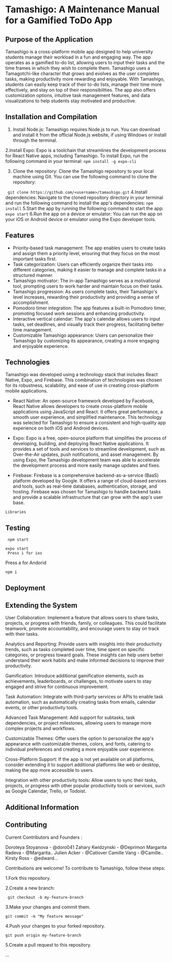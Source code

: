 # Tamashigo: A Maintenance Manual for a Gamified ToDo App
## Purpose of the Application

Tamashigo is a cross-platform mobile app designed to help university students manage their workload in a fun and engaging way. The app operates as a gamified to-do list, allowing users to input their tasks and the time frames in which they wish to complete them. Tamashigo uses a Tamagotchi-like character that grows and evolves as the user completes tasks, making productivity more rewarding and enjoyable. With Tamashigo, students can easily keep track of their to-do lists, manage their time more effectively, and stay on top of their responsibilities. The app also offers customization options, intuitive task management features, and data visualizations to help students stay motivated and productive.
## Installation and Compilation
1. Install Node.js: Tamashigo requires Node.js to run. You can download and install it from the official Node.js website, if using Windows or install through the terminal.


2.Install Expo: Expo is a toolchain that streamlines the development process for React Native apps, including Tamashigo. To install Expo, run the following command in your terminal:
        ```npm install -g expo-cli```
        
3. Clone the repository: Clone the Tamashigo repository to your local machine using Git. You can use the following command to clone the repository:
    
``` git clone https://github.com/<username>/tamashigo.git```
4.Install dependencies: Navigate to the cloned repository directory in your terminal and run the following command to install the app's dependencies:
```npm install```
5.Start the app by running the following command to start the app:
``` expo start```
6.Run the app on a device or emulator: You can run the app on your iOS or Android device or emulator using the Expo developer tools. 




## Features

  *  Priority-based task management: The app enables users to create tasks and assign them a priority level, ensuring that they focus on the most important tasks first.
  *  Task categorization: Users can efficiently organize their tasks into different categories, making it easier to manage and complete tasks in a structured manner.
  *  Tamashigo motivator: The in-app Tamashigo serves as a motivational tool, prompting users to work harder and maintain focus on their tasks.
  *  Tamashigo progression: As users complete tasks, their Tamashigo's level increases, rewarding their productivity and providing a sense of accomplishment.
  *  Pomodoro timer integration: The app features a built-in Pomodoro timer, promoting focused work sessions and enhancing productivity.
  *  Interactive vertical calendar: The app's calendar allows users to input tasks, set deadlines, and visually track their progress, facilitating better time management.
  *  Customizable Tamashigo appearance: Users can personalize their Tamashigo by customizing its appearance, creating a more engaging and enjoyable experience.

## Technologies

Tamashigo was developed using a technology stack that includes React Native, Expo, and Firebase. This combination of technologies was chosen for its robustness, scalability, and ease of use in creating cross-platform mobile applications.

  *  React Native: An open-source framework developed by Facebook, React Native allows developers to create cross-platform mobile applications using JavaScript and React. It offers great performance, a smooth user experience, and simplified maintenance. This technology was selected for Tamashigo to ensure a consistent and high-quality app experience on both iOS and Android devices.

  *  Expo: Expo is a free, open-source platform that simplifies the process of developing, building, and deploying React Native applications. It provides a set of tools and services to streamline development, such as Over-the-Air updates, push notifications, and asset management. By using Expo, the Tamashigo development team was able to accelerate the development process and more easily manage updates and fixes.

*    Firebase: Firebase is a comprehensive backend-as-a-service (BaaS) platform developed by Google. It offers a range of cloud-based services and tools, such as real-time databases, authentication, storage, and hosting. Firebase was chosen for Tamashigo to handle backend tasks and provide a scalable infrastructure that can grow with the app's user base.

    Libraries

## Testing

     npm start

    expo start
     Press i for ios
 Press a for Andorid

    npm i

## Deployment
## Extending the System

   User Collaboration: Implement a feature that allows users to share tasks, projects, or progress with friends, family, or colleagues. This could facilitate teamwork, promote accountability, and encourage users to stay on track with their tasks.

   Analytics and Reporting: Provide users with insights into their productivity trends, such as tasks completed over time, time spent on specific categories, or progress toward goals. These insights can help users better understand their work habits and make informed decisions to improve their productivity.

   Gamification: Introduce additional gamification elements, such as achievements, leaderboards, or challenges, to motivate users to stay engaged and strive for continuous improvement.

   Task Automation: Integrate with third-party services or APIs to enable task automation, such as automatically creating tasks from emails, calendar events, or other productivity tools.

   Advanced Task Management: Add support for subtasks, task dependencies, or project milestones, allowing users to manage more complex projects and workflows.

   Customizable Themes: Offer users the option to personalize the app's appearance with customizable themes, colors, and fonts, catering to individual preferences and creating a more enjoyable user experience.

   Cross-Platform Support: If the app is not yet available on all platforms, consider extending it to support additional platforms like web or desktop, making the app more accessible to users.

   Integration with other productivity tools: Allow users to sync their tasks, projects, or progress with other popular productivity tools or services, such as Google Calendar, Trello, or Todoist.

## Additional Information
## Contributing
Current Contributors and Founders :

   Doroteya Stoyanova - @doro041
    Zahary Kwidzynski - @Deprimon
    Margarita Radeva - @Margarita..
    Julien Acker - @Catlover
    Camille Vang - @Camille..
    Kirsty Ross - @edward...

Contributions are welcome! To contribute to Tamashigo, follow these steps:

1.Fork this repository.

2.Create a new branch:

     git checkout -b my-feature-branch

3.Make your changes and commit them.

    git commit -m "My feature message"

4.Push your changes to your forked repository.

    git push origin my-feature-branch

 5.Create a pull request to this repository.

…
